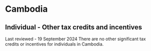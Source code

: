 # Cambodia
## Individual - Other tax credits and incentives
Last reviewed - 19 September 2024
There are no other significant tax credits or incentives for individuals in Cambodia.
